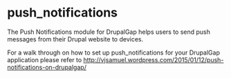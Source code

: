 push_notifications
==================

The Push Notifications module for DrupalGap helps users to send push messages from their Drupal website to devices.

For a walk through on how to set up push_notifications for your DrupalGap application please refer to http://vjsamuel.wordpress.com/2015/01/12/push-notifications-on-drupalgap/
